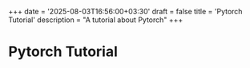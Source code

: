 +++
date = '2025-08-03T16:56:00+03:30'
draft = false
title = 'Pytorch Tutorial'
description = "A tutorial about Pytorch"
+++

# Pytorch Tutorial
